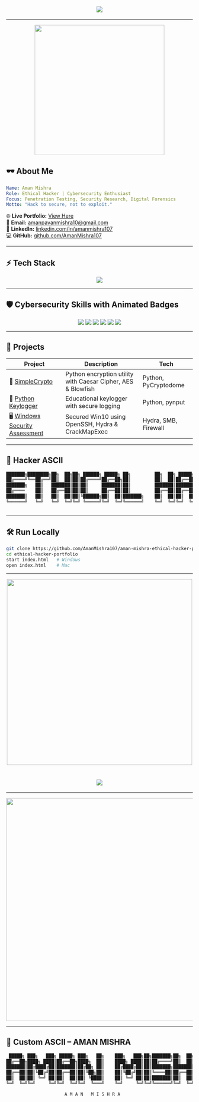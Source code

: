 
<h1 align="center">
  <img src="https://readme-typing-svg.herokuapp.com?font=Orbitron&size=35&duration=4000&pause=1000&color=00FF41&center=true&vCenter=true&width=1000&lines=👋+Hello+World!;I'm+Aman+Mishra;⚡+Ethical+Hacker+%7C+Cybersecurity+Specialist;🚀+PenTesting+%7C+Forensics+%7C+Red+Team+Ops;💻+Always+Hacking+for+Good!" />
</h1>

---

<p align="center">
  <img src="https://media.giphy.com/media/o0vwzuFwCGAFO/giphy.gif" width="350px"/>
</p>

## 🕶️ About Me
```yaml
Name: Aman Mishra
Role: Ethical Hacker | Cybersecurity Enthusiast
Focus: Penetration Testing, Security Research, Digital Forensics
Motto: "Hack to secure, not to exploit."
```
🌐 **Live Portfolio:** [View Here](https://aman-mishra-ethical-hacker-portfolio.vercel.app/)  
📧 **Email:** amanpavanmishra10@gmail.com  
🔗 **LinkedIn:** [linkedin.com/in/amanmishra107](https://www.linkedin.com/in/amanmishra107)  
💻 **GitHub:** [github.com/AmanMishra107](https://github.com/AmanMishra107)  

---

## ⚡ Tech Stack
<p align="center">
<img src="https://skillicons.dev/icons?i=python,js,html,css,linux,windows,docker,git,github,vscode,angular" />
</p>

---

## 🛡️ Cybersecurity Skills with Animated Badges
<p align="center">
  <img src="https://img.shields.io/badge/Metasploit-red?style=for-the-badge&logo=hackaday&logoColor=white" />
  <img src="https://img.shields.io/badge/Nmap-blue?style=for-the-badge&logo=gnu-bash&logoColor=white" />
  <img src="https://img.shields.io/badge/Wireshark-lightblue?style=for-the-badge&logo=wireshark&logoColor=black" />
  <img src="https://img.shields.io/badge/BurpSuite-orange?style=for-the-badge&logo=bugcrowd&logoColor=white" />
  <img src="https://img.shields.io/badge/Hydra-yellow?style=for-the-badge&logo=python&logoColor=black" />
  <img src="https://img.shields.io/badge/JohnTheRipper-grey?style=for-the-badge&logo=linux&logoColor=white" />
</p>

---

## 🚀 Projects
| Project | Description | Tech |
|---------|-------------|------|
| 🔐 [SimpleCrypto](https://github.com/AmanMishra107/SimpleCrypto) | Python encryption utility with Caesar Cipher, AES & Blowfish | Python, PyCryptodome |
| 🎹 [Python Keylogger](https://github.com/AmanMishra107/keylogger) | Educational keylogger with secure logging | Python, pynput |
| 🖥 [Windows Security Assessment](https://github.com/AmanMishra107/windows-security-assesment) | Secured Win10 using OpenSSH, Hydra & CrackMapExec | Hydra, SMB, Firewall |

---

## 🎨 Hacker ASCII
```bash
███████╗████████╗██╗  ██╗██╗ ██████╗ █████╗ ██╗         ██╗  ██╗ █████╗  ██████╗██╗  ██╗███████╗██████╗ 
██╔════╝╚══██╔══╝██║  ██║██║██╔════╝██╔══██╗██║         ██║  ██║██╔══██╗██╔════╝██║  ██║██╔════╝██╔══██╗
███████╗   ██║   ███████║██║██║     ███████║██║         ███████║███████║██║     ███████║█████╗  ██████╔╝
██╔════    ██║   ██╔══██║██║██║     ██╔══██║██║         ██╔══██║██╔══██║██║     ██╔══██║██╔══╝  ██╔══██╗
███████║   ██║   ██║  ██║██║╚██████╗██║  ██║███████╗    ██║  ██║██║  ██║╚██████╗██║  ██║███████╗██║  ██║
╚══════╝   ╚═╝   ╚═╝  ╚═╝╚═╝ ╚═════╝╚═╝  ╚═╝╚══════╝    ╚═╝  ╚═╝╚═╝  ╚═╝ ╚═════╝╚═╝  ╚═╝╚══════╝╚═╝  ╚═╝
 
```

---

## 🛠 Run Locally
```bash
git clone https://github.com/AmanMishra107/aman-mishra-ethical-hacker-portfolio.git
cd ethical-hacker-portfolio
start index.html   # Windows
open index.html    # Mac
```

---

<p align="center">
  <img src="https://media.giphy.com/media/3o7btMCltyDvSgF92E/giphy.gif" width="500px" />
</p>
<h1 align="center">
  <img src="https://readme-typing-svg.herokuapp.com?font=Orbitron&size=35&duration=4000&pause=1000&color=00FF41&center=true&vCenter=true&width=1000&lines=👋+Hello+World!;I'm+Aman+Mishra;⚡+Ethical+Hacker+%7C+Cybersecurity+Specialist;🚀+PenTesting+%7C+Forensics+%7C+Red+Team+Ops;💻+Always+Hacking+for+Good!" />
</h1>

---

<p align="center">
  <img src="https://media.giphy.com/media/26AHONQ79FdWZhAI0/giphy.gif" width="600px"/>
</p>

---

## 🎨 Custom ASCII – AMAN MISHRA
```bash
 █████╗ ███╗   ███╗ █████╗ ███╗   ██╗    ███╗   ███╗██╗███████╗██╗  ██╗█████╗  █████╗ 
██╔══██╗████╗ ████║██╔══██╗████╗  ██║    ████╗ ████║██║██╔════╝██║  ██║██╔══██╗██╔══██╗
███████║██╔████╔██║███████║██╔██╗ ██║    ██╔████╔██║██║███████╗███████║██████╔╝███████║
██╔══██║██║╚██╔╝██║██╔══██║██║╚██╗██║    ██║╚██╔╝██║██║╚════██║██╔══██║██╔═██╗ ██╔══██║
██║  ██║██║ ╚═╝ ██║██║  ██║██║ ╚████║    ██║ ╚═╝ ██║██║███████║██║  ██║██║  ██╗██║  ██║
╚═╝  ╚═╝╚═╝     ╚═╝╚═╝  ╚═╝╚═╝  ╚═══╝    ╚═╝     ╚═╝╚═╝╚══════╝╚═╝  ╚═╝╚═╝  ╚═╝╚═╝  ╚═╝

                      A M A N   M I S H R A
